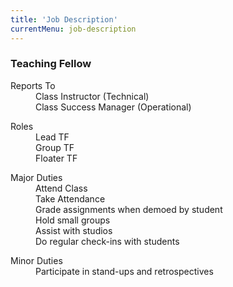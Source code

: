 ```yaml
---
title: 'Job Description'
currentMenu: job-description
---
```


### Teaching Fellow

<dl>
<dt>Reports To</dt>
    <dd> Class Instructor (Technical) </dd>
    <dd> Class Success Manager (Operational) </dd>
</dl>

<dl>
<dt>Roles</dt>
    <dd> Lead TF  </dd>
    <dd> Group TF </dd>
    <dd> Floater TF </dd>
</dl>

<dl>
<dt>Major Duties</dt>
    <dd> Attend Class </dd>
    <dd> Take Attendance </dd>
    <dd> Grade assignments when demoed by student </dd>
    <dd> Hold small groups </dd>
    <dd> Assist with studios </dd>
    <dd> Do regular check-ins with students </dd>
</dl>

<dl>
<dt>Minor Duties</dt>
    <dd> Participate in stand-ups and retrospectives </dd
</dl>